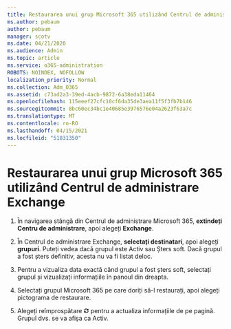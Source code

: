 ```yaml
---
title: Restaurarea unui grup Microsoft 365 utilizând Centrul de administrare Exchange
ms.author: pebaum
author: pebaum
manager: scotv
ms.date: 04/21/2020
ms.audience: Admin
ms.topic: article
ms.service: o365-administration
ROBOTS: NOINDEX, NOFOLLOW
localization_priority: Normal
ms.collection: Adm_O365
ms.assetid: c73ad2a3-39ed-4acb-9872-6a38eda11464
ms.openlocfilehash: 115eeef27cfc10cf6da35de3aea11f5f3fb7b146
ms.sourcegitcommit: 8bc60ec34bc1e40685e3976576e04a2623f63a7c
ms.translationtype: MT
ms.contentlocale: ro-RO
ms.lasthandoff: 04/15/2021
ms.locfileid: "51831350"
---
```

# <a name="restore-a-microsoft-365-group-using-the-exchange-admin-center"></a>Restaurarea unui grup Microsoft 365 utilizând Centrul de administrare Exchange

1. În navigarea stângă din Centrul de administrare Microsoft 365, **extindeți Centru de administrare**, apoi alegeți **Exchange**.
    
2. În Centrul de administrare Exchange, **selectați destinatari**, apoi alegeți **grupuri**. Puteți vedea dacă grupul este Activ sau Șters soft. Dacă grupul a fost șters definitiv, acesta nu va fi listat deloc.
    
3. Pentru a vizualiza data exactă când grupul a fost șters soft, selectați grupul și vizualizați informațiile în panoul din dreapta.
    
4. Selectați grupul Microsoft 365 pe care doriți să-l restaurați, apoi alegeți pictograma de restaurare.
    
5. Alegeți reîmprospătare ![Pictograma Reîmprospătare](media/6464df90-2a91-4c1f-92a6-9a38c7696ac3.gif) pentru a actualiza informațiile de pe pagină. Grupul dvs. se va afișa ca Activ. 
    

